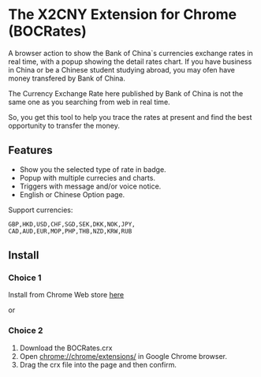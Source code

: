 # The X2CNY Extension for Chrome (BOCRates)

A browser action to show the Bank of China`s currencies exchange rates in real time, with a popup showing the detail rates chart.
If you have business in China or be a Chinese student studying abroad, you may ofen have money transfered by Bank of China. 

The Currency Exchange Rate here published by Bank of China is not the same one as you searching from web in real time. 

So, you get this tool to help you trace the rates at present and find the best opportunity to transfer the money.

## Features

* Show you the selected type of rate in badge.
* Popup with multiple currecies and charts.
* Triggers with message and/or voice notice.
* English or Chinese Option page.

Support currencies:

    GBP,HKD,USD,CHF,SGD,SEK,DKK,NOK,JPY,
    CAD,AUD,EUR,MOP,PHP,THB,NZD,KRW,RUB

## Install

### Choice 1

Install from Chrome Web store [here](https://chrome.google.com/webstore/detail/bocrates/kldmocemifmjcjjefggldnkoccjhonhj)

or

### Choice 2

1. Download the BOCRates.crx 
2. Open [chrome://chrome/extensions/](chrome://chrome/extensions/) in Google Chrome browser.
3. Drag the crx file into the page and then confirm.
